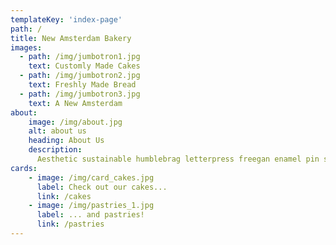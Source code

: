 ```yaml
---
templateKey: 'index-page'
path: /
title: New Amsterdam Bakery
images: 
  - path: /img/jumbotron1.jpg
    text: Customly Made Cakes
  - path: /img/jumbotron2.jpg
    text: Freshly Made Bread
  - path: /img/jumbotron3.jpg
    text: A New Amsterdam
about: 
    image: /img/about.jpg
    alt: about us
    heading: About Us
    description:
      Aesthetic sustainable humblebrag letterpress freegan enamel pin succulents, cardigan lumbersexual drinking vinegar 3 wolf moon. VHS meh hoodie hammock vexillologist, fixie live-edge raclette chambray four loko leggings.
cards:
    - image: /img/card_cakes.jpg
      label: Check out our cakes...
      link: /cakes
    - image: /img/pastries_1.jpg
      label: ... and pastries!
      link: /pastries
---
```

